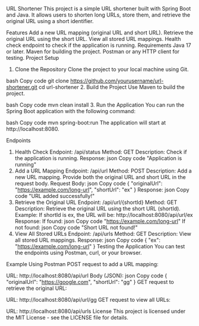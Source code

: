 URL Shortener
This project is a simple URL shortener built with Spring Boot and Java. It allows users to shorten long URLs, store them, and retrieve the original URL using a short identifier.

Features
Add a new URL mapping (original URL and short URL).
Retrieve the original URL using the short URL.
View all stored URL mappings.
Health check endpoint to check if the application is running.
Requirements
Java 17 or later.
Maven for building the project.
Postman or any HTTP client for testing.
Project Setup
1. Clone the Repository
   Clone the project to your local machine using Git.

bash
Copy code
git clone https://github.com/yourusername/url-shortener.git
cd url-shortener
2. Build the Project
   Use Maven to build the project.

bash
Copy code
mvn clean install
3. Run the Application
   You can run the Spring Boot application with the following command:

bash
Copy code
mvn spring-boot:run
The application will start at http://localhost:8080.

Endpoints
1. Health Check
   Endpoint: /api/status
   Method: GET
   Description: Check if the application is running.
   Response:
   json
   Copy code
   "Application is running"
2. Add a URL Mapping
   Endpoint: /api/url
   Method: POST
   Description: Add a new URL mapping. Provide both the original URL and short URL in the request body.
   Request Body:
   json
   Copy code
   {
   "originalUrl": "https://example.com/long-url",
   "shortUrl": "ex"
   }
   Response:
   json
   Copy code
   "URL added successfully!"
3. Retrieve the Original URL
   Endpoint: /api/url/{shortId}
   Method: GET
   Description: Retrieve the original URL using the short URL (shortId).
   Example:
   If shortId is ex, the URL will be: http://localhost:8080/api/url/ex
   Response:
   If found:
   json
   Copy code
   "https://example.com/long-url"
   If not found:
   json
   Copy code
   "Short URL not found!"
4. View All Stored URLs
   Endpoint: /api/urls
   Method: GET
   Description: View all stored URL mappings.
   Response:
   json
   Copy code
   {
   "ex": "https://example.com/long-url"
   }
   Testing the Application
   You can test the endpoints using Postman, curl, or your browser.

Example Using Postman
POST request to add a URL mapping:

URL: http://localhost:8080/api/url
Body (JSON):
json
Copy code
{
"originalUrl": "https://google.com",
"shortUrl": "gg"
}
GET request to retrieve the original URL:

URL: http://localhost:8080/api/url/gg
GET request to view all URLs:

URL: http://localhost:8080/api/urls
License
This project is licensed under the MIT License - see the LICENSE file for details.